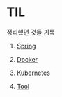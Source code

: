 # TIL

정리했던 것들 기록

1. [Spring](Spring/index.md)

2. [Docker](Docker/Docker-Concept.md)

3. [Kubernetes](Kubernetes/index.md)

4. [Tool](Tool/index.md)